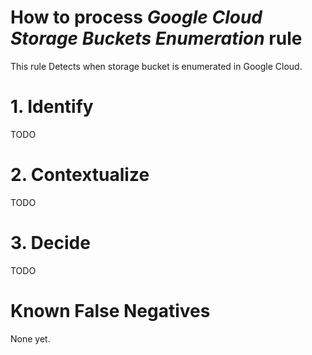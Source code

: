# How to process *Google Cloud Storage Buckets Enumeration* rule
This rule Detects when storage bucket is enumerated in Google Cloud.

# 1. Identify
TODO

# 2. Contextualize
TODO

# 3. Decide
TODO

# Known False Negatives
None yet.
